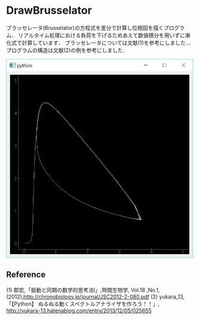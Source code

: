 ﻿DrawBrusselator
===============

ブラッセレータ(Brusselator)の方程式を差分で計算し位相図を描くプログラム．
リアルタイム処理における負荷を下げるためあえて数値積分を用いずに漸化式で計算しています．
ブラッセレータについては文献(1)を参考にしました．．
プログラムの構造は文献(2)の例を参考にしました．

![スクリーンショット](image.jpg)

Reference
----------

(1) 郡宏,「振動と同期の数学的思考法I」,時間生物学, Vol.18 ,No.1,(2012),http://chronobiology.jp/journal/JSC2012-2-080.pdf
(2) yukara_13,「【Python】 ぬるぬる動くスペクトルアナライザを作ろう！！」, http://yukara-13.hatenablog.com/entry/2013/12/05/025655
